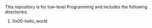 This repository is for low-level Programming and includes the following directories:

1) 0x00-hello_world
